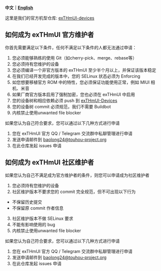 **中文｜[English](https://github.com/exthmui/official_devices/blob/master/README_EN.md)**

这里是我们的官方机型仓库: [exTHmUI-devices
](https://github.com/exthmui-devices)
## 如何成为 exTHmUI 官方维护者
你首先需要满足以下条件，任何不满足以下条件的人都无法通过申请：

1. 您必须能够熟练的使用 Git（如cherry-pick、merge、rebase等）
2. 您必须持有您维护的设备
3. 您必须编译一个非官方版本的 exTHmUI 至少半个月以上，并保证该版本稳定
4. 在我们已经开发完成的版本中，您的 SELinux 状态必须为 Enforcing
5. 如您想要移植官方 ROM 中的特性，您必须保证功能使用正常，例如 MIUI 相机、米音
6. 如果厂商官方版本启用了强制加密，您也必须在 exTHmUI 中启用
7. 您的设备树和相应依赖必须 push 到 [exTHmUI-Devices](https://github.com/exthmui-devices)
8. 您的设备树 commit 必须规范，我们不需要 Buildbot
9. 内核禁止使用unwanted file blocker

如果您认为自己符合要求，您可以通过以下几种方式进行申请
1. 您在 exTHmUI 官方 QQ / Telegram 交流群中私聊管理进行申请
2. 发送申请邮件到 [baolong24@touhou-project.org](mailto:baolong24@touhou-project.org)
3. 在此仓库发起 issues 申请

## 如何成为 exTHmUI 社区维护者
如果您认为自己不满足成为官方维护者的条件，则您可以申请成为社区维护者

1. 您必须持有您维护的设备
2. 社区维护版本不要求您的 commit 完全规范，但不可出现以下行为
- 不保留历史提交
- 不保留原 commit 作者信息
3. 社区维护版本不做 SELinux 要求
4. 不能有影响使用的 bug
5. 内核禁止使用unwanted file blocker

如果您认为自己符合要求，您可以通过以下几种方式进行申请
1. 您在 exTHmUI 官方 QQ / Telegram 交流群中私聊管理进行申请
2. 发送申请邮件到 [baolong24@touhou-project.org](mailto:baolong24@touhou-project.org)
3. 在此仓库发起 issues 申请
